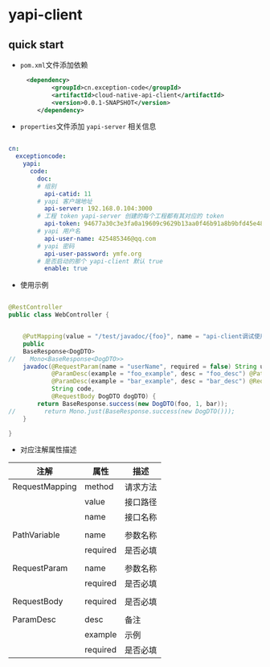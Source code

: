 # yapi-client

## quick start

- `pom.xml`文件添加依赖
```xml
     <dependency>
            <groupId>cn.exception-code</groupId>
            <artifactId>cloud-native-api-client</artifactId>
            <version>0.0.1-SNAPSHOT</version>
        </dependency>

```
- `properties`文件添加 `yapi-server` 相关信息

```yaml

cn:
  exceptioncode:
    yapi:
      code:
        doc:
        # 组别
          api-catid: 11
        # yapi 客户端地址
          api-server: 192.168.0.104:3000
        # 工程 token yapi-server 创建的每个工程都有其对应的 token
          api-token: 94677a30c3e3fa0a19609c9629b13aa0f46b91a8b9bfd45e482235751d615b22
        # yapi 用户名
          api-user-name: 425485346@qq.com
        # yapi 密码
          api-user-password: ymfe.org
        # 是否启动的那个 yapi-client 默认 true
          enable: true

```
- 使用示例
```java

@RestController
public class WebController {


    @PutMapping(value = "/test/javadoc/{foo}", name = "api-client调试使用接口")
    public
    BaseResponse<DogDTO>
//    Mono<BaseResponse<DogDTO>>
    javadoc(@RequestParam(name = "userName", required = false) String userName,
            @ParamDesc(example = "foo_example", desc = "foo_desc") @PathVariable(name = "foo") String foo,
            @ParamDesc(example = "bar_example", desc = "bar_desc") @RequestParam(name = "bar", required = false) String bar,
            String code,
            @RequestBody DogDTO dogDTO) {
        return BaseResponse.success(new DogDTO(foo, 1, bar));
//        return Mono.just(BaseResponse.success(new DogDTO()));
    }

}

```
- 对应注解属性描述

| 注解           | 属性     | 描述     |
| -------- | -------- | -------- |
| RequestMapping | method   | 请求方法 |
|                | value    | 接口路径 |
|                | name     | 接口名称 |
|                |          |          |
| PathVariable   | name     | 参数名称 |
|                | required | 是否必填 |
|                |          |          |
| RequestParam   | name     | 参数名称 |
|                | required | 是否必填 |
|                |          |          |
| RequestBody    | required | 是否必填 |
|                |          |          |
| ParamDesc      | desc     | 备注     |
|                | example  | 示例     |
|                | required | 是否必填 |

